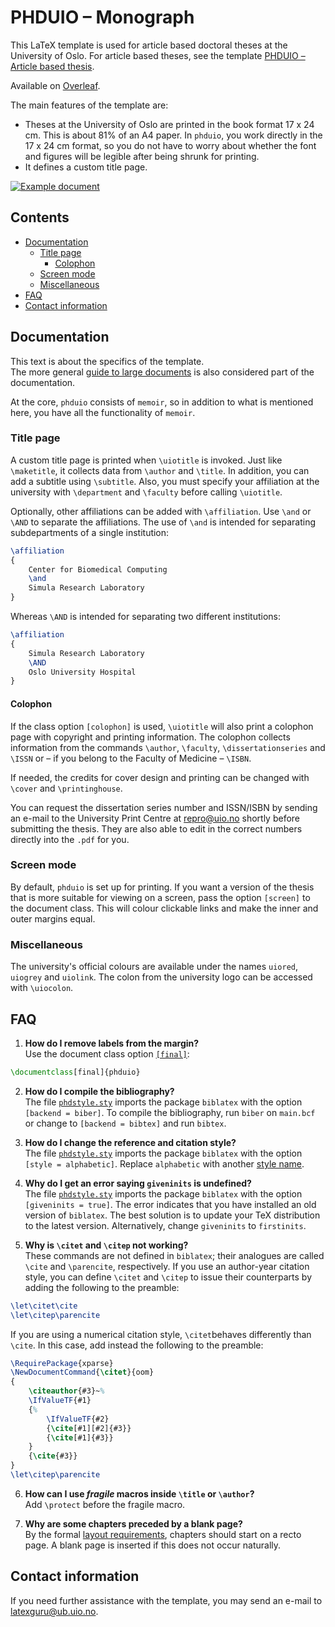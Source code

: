 # PHDUIO – Monograph
This LaTeX template is used for article based doctoral theses at the University of Oslo.
For article based theses,
see the template [PHDUIO – Article based thesis](https://github.com/martinhelso/phduio-article-based).

Available on [Overleaf](https://www.overleaf.com/latex/templates/phduio-monograph/wvstjttnywvr).

The main features of the template are:
* Theses at the University of Oslo are printed in the book format 17 x 24 cm.
This is about 81% of an A4 paper.
In `phduio`,
you work directly in the 17 x 24 cm format,
so you do not have to worry about whether the font and figures will be legible after being shrunk for printing.
* It defines a custom title page.

[![Example document](https://i.imgur.com/dGvvQkE.png)](https://www.duo.uio.no/bitstream/handle/10852/81172/PhD-Helsø-2020_rev.pdf)

## Contents
* [Documentation](#documentation)
  * [Title page](#title-page)
    * [Colophon](#colophon)
  * [Screen mode](#screen-mode)
  * [Miscellaneous](#miscellaneous)
* [FAQ](#faq)
* [Contact information](#contact-information)

## Documentation
This text is about the specifics of the template.  
The more general [guide to large documents](https://github.com/martinhelso/Introduction-to-LaTeX/blob/master/large-documents.md)
is also considered part of the documentation.

At the core,
`phduio` consists of `memoir`,
so in addition to what is mentioned here,
you have all the functionality of `memoir`.

### Title page
A custom title page is printed when `\uiotitle` is invoked.
Just like `\maketitle`,
it collects data from `\author` and `\title`.
In addition,
you can add a subtitle using `\subtitle`.
Also,
you must specify your affiliation at the university with `\department` and `\faculty` before calling `\uiotitle`.

Optionally,
other affiliations can be added with `\affiliation`.
Use `\and` or `\AND` to separate the affiliations.
The use of `\and` is intended for separating subdepartments of a single institution:
```latex
\affiliation
{
    Center for Biomedical Computing
    \and
    Simula Research Laboratory
}
```
Whereas `\AND` is intended for separating two different institutions:
```latex
\affiliation
{
    Simula Research Laboratory
    \AND
    Oslo University Hospital
}
```

#### Colophon
If the class option `[colophon]` is used,
`\uiotitle` will also print a colophon page with copyright and printing information.
The colophon collects information from the commands `\author`, `\faculty`, `\dissertationseries` and `\ISSN`
or – if you belong to the Faculty of Medicine – `\ISBN`.

If needed,
the credits for cover design and printing can be changed with `\cover` and `\printinghouse`.

You can request the dissertation series number and ISSN/ISBN
by sending an e-mail to the University Print Centre at [repro@uio.no](mailto:repro@uio.no)
shortly before submitting the thesis.
They are also able to edit in the correct numbers directly into the `.pdf` for you.

### Screen mode
By default,
`phduio` is set up for printing.
If you want a version of the thesis that is more suitable for viewing on a screen,
pass the option `[screen]` to the document class.
This will colour clickable links and make the inner and outer margins equal.

### Miscellaneous
The university's official colours are available under the names `uiored`, `uiogrey` and `uiolink`.
The colon from the university logo can be accessed with `\uiocolon`.

## FAQ
1. **How do I remove labels from the margin?**  
  Use the document class option [`[final]`](https://github.com/martinhelso/Introduction-to-LaTeX/blob/master/large-documents.md#draft-and-final-options):
  ```latex
  \documentclass[final]{phduio}
  ```

2. **How do I compile the bibliography?**  
The file [`phdstyle.sty`](phdstyle.sty) imports the package `biblatex` with the option `[backend = biber]`.
To compile the bibliography,
run `biber` on `main.bcf` or change to `[backend = bibtex]` and run `bibtex`.

3. **How do I change the reference and citation style?**  
The file [`phdstyle.sty`](phdstyle.sty) imports the package `biblatex` with the option `[style = alphabetic]`.
Replace `alphabetic` with another [style name](https://www.overleaf.com/learn/latex/Biblatex_citation_styles).

4. **Why do I get an error saying `giveninits` is undefined?**  
The file [`phdstyle.sty`](phdstyle.sty) imports the package `biblatex` with the option `[giveninits = true]`.
The error indicates that you have installed an old version of `biblatex`.
The best solution is to update your TeX distribution to the latest version.
Alternatively, change `giveninits` to `firstinits`.

5. **Why is `\citet` and `\citep` not working?**  
These commands are not defined in `biblatex`;
their analogues are called `\cite` and `\parencite`,
respectively.
If you use an author-year citation style,
you can define `\citet` and `\citep` to issue their counterparts by adding the following to the preamble:
```latex
\let\citet\cite
\let\citep\parencite
```
If you are using a numerical citation style,
`\citet`behaves differently than `\cite`.
In this case,
add instead the following to the preamble:
```latex
\RequirePackage{xparse}
\NewDocumentCommand{\citet}{oom}
{
    \citeauthor{#3}~%
    \IfValueTF{#1}
    {%
        \IfValueTF{#2}
        {\cite[#1][#2]{#3}}
        {\cite[#1]{#3}}
    }
    {\cite{#3}}
}
\let\citep\parencite
```

6. **How can I use *fragile* macros inside `\title` or `\author`?**  
Add `\protect` before the fragile macro.

7. **Why are some chapters preceded by a blank page?**  
By the formal [layout requirements](https://www.mn.uio.no/english/research/phd/thesis-adjudication/layout/),
chapters should start on a recto page.
A blank page is inserted if this does not occur naturally.

## Contact information
If you need further assistance with the template,
you may send an e-mail to [latexguru@ub.uio.no](mailto:latexguru@ub.uio.no).
